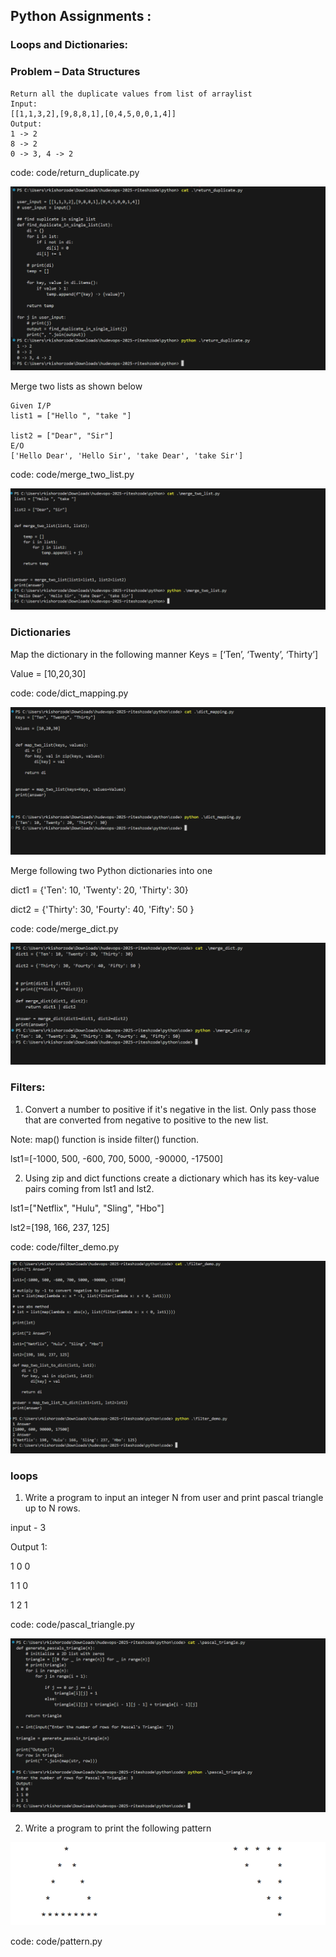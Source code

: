 ## Python Assignments :  

### Loops and Dictionaries: 

### Problem  – Data Structures 
```
Return all the duplicate values from list of arraylist 
Input:  
[[1,1,3,2],[9,8,8,1],[0,4,5,0,0,1,4]] 
Output:  
1 -> 2 
8 -> 2 
0 -> 3, 4 -> 2 
```

code: code/return_duplicate.py

![alt text](image.png)


Merge two lists as shown below 

```
Given I/P 
list1 = ["Hello ", "take "] 

list2 = ["Dear", "Sir"] 
E/O 
['Hello Dear', 'Hello Sir', 'take Dear', 'take Sir']
```

code: code/merge_two_list.py

![alt text](image-1.png)


### Dictionaries 

Map the dictionary in the following manner 
Keys = [‘Ten’, ‘Twenty’, ‘Thirty’] 

Value = [10,20,30] 

code: code/dict_mapping.py

![alt text](image-2.png)


Merge following two Python dictionaries into one


dict1 = {'Ten': 10, 'Twenty': 20, 'Thirty': 30} 

dict2 = {'Thirty': 30, 'Fourty': 40, 'Fifty': 50 }

code: code/merge_dict.py

![alt text](image-3.png)


### Filters:

1. Convert a number to positive if it's negative in the list. Only pass those that are converted from negative to positive to the new list. 

Note: map() function is inside filter() function.     

lst1=[-1000, 500, -600, 700, 5000, -90000, -17500] 

2. Using zip and dict functions create a dictionary which has its key-value pairs coming from lst1 and lst2. 

lst1=["Netflix", "Hulu", "Sling", "Hbo"] 

lst2=[198, 166, 237, 125] 

code: code/filter_demo.py

![alt text](image-4.png)


### loops

1. Write a program to input an integer N from user and print pascal triangle up to N rows. 

input - 3 

Output 1: 

1 0 0  

1 1 0  

1 2 1 

code: code/pascal_triangle.py

![alt text](image-6.png)

2. Write a program to print the following pattern 

![alt text](image-5.png)


code: code/pattern.py





